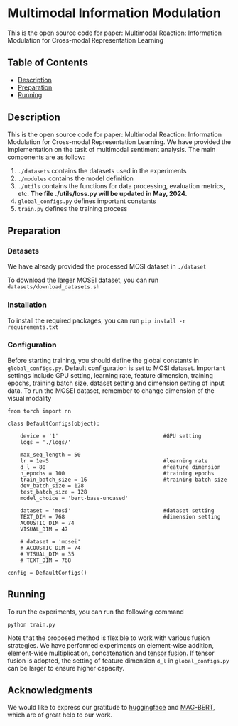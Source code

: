 # Multimodal Information Modulation
This is the open source code for paper: Multimodal Reaction: Information Modulation for Cross-modal Representation Learning

## Table of Contents
- [Description](##Description)
- [Preparation](##Preparation)
- [Running](##Running)

## Description
This is the open source code for paper: Multimodal Reaction: Information Modulation for Cross-modal Representation Learning. We have provided the implementation on the task of multimodal sentiment analysis. The main components are as follow:
1. `./datasets` contains the datasets used in the experiments
2. `./modules` contains the model definition
3. `./utils` contains the functions for data processing, evaluation metrics, etc. **The file ./utils/loss.py will be updated in May, 2024.**
4. `global_configs.py` defines important constants
5. `train.py` defines the training process

## Preparation
### Datasets
We have already provided the processed MOSI dataset in `./dataset`

To download the larger MOSEI dataset, you can run `datasets/download_datasets.sh`

### Installation
To install the required packages, you can run `pip install -r requirements.txt`

### Configuration
Before starting training, you should define the global constants in `global_configs.py`. Default configuration is set to MOSI dataset. Important settings include GPU setting, learning rate, feature dimension, training epochs, training batch size, dataset setting and dimension setting of input data. To run the MOSEI dataset, remember to change dimension of the visual modality

```
from torch import nn

class DefaultConfigs(object):

    device = '1'                                 #GPU setting
    logs = './logs/'
    
    max_seq_length = 50 
    lr = 1e-5                                    #learning rate
    d_l = 80                                     #feature dimension
    n_epochs = 100                               #training epochs
    train_batch_size = 16                        #training batch size
    dev_batch_size = 128
    test_batch_size = 128
    model_choice = 'bert-base-uncased'

    dataset = 'mosi'                             #dataset setting
    TEXT_DIM = 768                               #dimension setting
    ACOUSTIC_DIM = 74
    VISUAL_DIM = 47

    # dataset = 'mosei'
    # ACOUSTIC_DIM = 74
    # VISUAL_DIM = 35
    # TEXT_DIM = 768

config = DefaultConfigs()
```

## Running
To run the experiments, you can run the following command
```
python train.py
```
Note that the proposed method is flexible to work with various fusion strategies. We have performed experiments on element-wise addition, element-wise multiplication, concatenation and [tensor fusion](https://github.com/Justin1904/TensorFusionNetworks). If tensor fusion is adopted, the setting of feature dimension `d_l` in `global_configs.py` can be larger to ensure higher capacity.

## Acknowledgments
We would like to express our gratitude to [huggingface](https://huggingface.co/) and [MAG-BERT](https://github.com/WasifurRahman/BERT_multimodal_transformer), which are of great help to our work.
